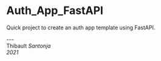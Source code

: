 Auth_App_FastAPI
===

Quick project to create an auth app template using FastAPI.

---<br/>
Thibault *Santonja*<br/>
*2021*